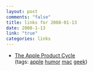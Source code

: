 ```yaml
--- 
layout: post
comments: "false"
title: links for 2008-01-13
date: 2008-1-13
link: "true"
categories: links
---
```

<ul class="delicious">
	<li>
		<div class="delicious-link"><a href="http://www.misterbg.org/AppleProductCycle/">The Apple Product Cycle</a></div>
		<div class="delicious-tags">(tags: <a href="http://del.icio.us/zanshin/apple">apple</a> <a href="http://del.icio.us/zanshin/humor">humor</a> <a href="http://del.icio.us/zanshin/mac">mac</a> <a href="http://del.icio.us/zanshin/geek">geek</a>)</div>
	</li>
</ul>
